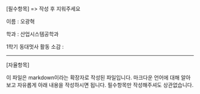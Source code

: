 [필수항목] => 작성 후 지워주세요

이름 : 오광혁

학과 : 산업시스템공학과

1학기 동대멋사 활동 소감 : 

---

[자율항목]

이 파일은 markdown이라는 확장자로 작성된 파일입니다. 마크다운 언어에 대해 알아보고 자유롭게 아래 내용을 작성하시면 됩니다. 필수항목만 작성해주셔도 상관없습니다.